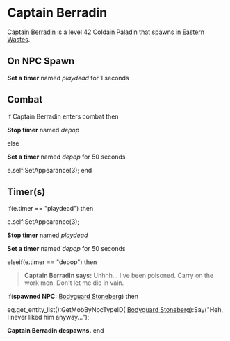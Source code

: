 # Captain Berradin



[Captain Berradin](/npc/116037) is a level 42 Coldain Paladin that spawns in [Eastern Wastes](/zone/116).



## On NPC Spawn

**Set a timer** named *playdead* for 1 seconds


## Combat

if Captain Berradin enters combat  then


**Stop timer** named *depop*

else


**Set a timer** named *depop* for 50 seconds


e.self:SetAppearance(3);
end



## Timer(s)

if(e.timer == "playdead") then


e.self:SetAppearance(3);


**Stop timer** named *playdead*


**Set a timer** named *depop* for 50 seconds

elseif(e.timer == "depop") then


>**Captain Berradin says:** Uhhhh... I've been poisoned. Carry on the work men. Don't let me die in vain.


if(**spawned NPC:**  [Bodyguard Stoneberg](/npc/116100)) then



eq.get_entity_list():GetMobByNpcTypeID( [Bodyguard Stoneberg](/npc/116100)):Say("Heh, I never liked him anyway...");





**Captain Berradin despawns.**
end
